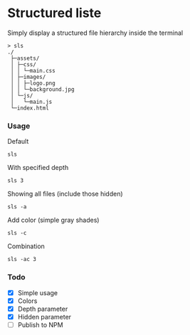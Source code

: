 # Structured liste

Simply display a structured file hierarchy inside the terminal

```
> sls
./
 ├─assets/
 │ ├─css/
 │ │ └─main.css
 │ ├─images/
 │ │ ├─logo.png
 │ │ └─background.jpg
 │ └─js/
 │   └─main.js
 └─index.html
```

### Usage

Default 

```
sls
```

With specified depth

```
sls 3
```

Showing all files (include those hidden)

```
sls -a
```

Add color (simple gray shades)

```
sls -c
```

Combination

```
sls -ac 3
```

### Todo

- [x] Simple usage
- [x] Colors
- [x] Depth parameter
- [x] Hidden parameter
- [ ] Publish to NPM
